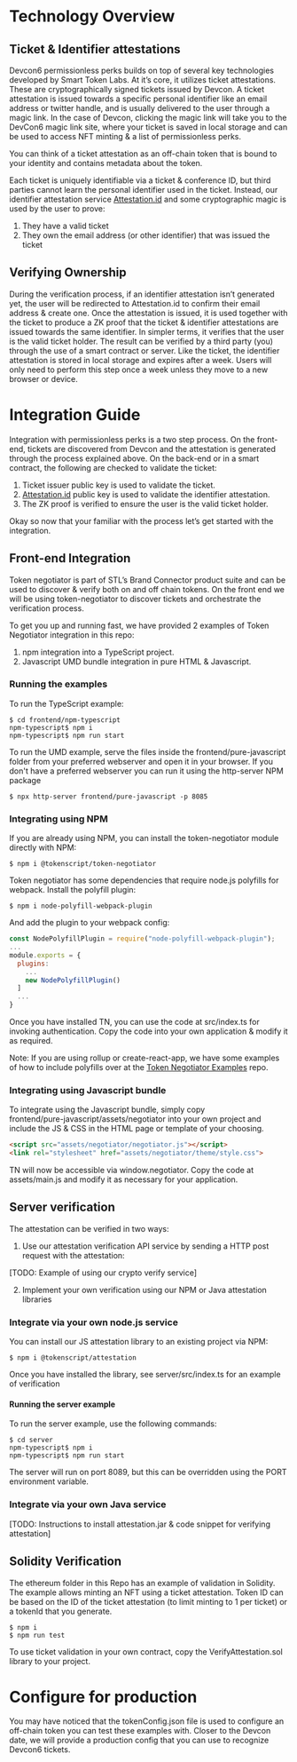 
# Technology Overview

## Ticket & Identifier attestations

Devcon6 permissionless perks builds on top of several key technologies developed by Smart Token Labs. 
At it’s core, it utilizes ticket attestations. These are cryptographically signed tickets issued by Devcon. 
A ticket attestation is issued towards a specific personal identifier like an email address or twitter handle, 
and is usually delivered to the user through a magic link. In the case of Devcon, clicking the magic link will take 
you to the DevCon6 magic link site, where your ticket is saved in local storage and can be used to access 
NFT minting & a list of permissionless perks.

You can think of a ticket attestation as an off-chain token that is bound to your identity and contains metadata 
about the token.

Each ticket is uniquely identifiable via a ticket & conference ID, but third parties cannot learn the personal 
identifier used in the ticket. Instead, our identifier attestation service [Attestation.id](https://attestation.id) 
and some cryptographic magic is used by the user to prove:

1. They have a valid ticket
2. They own the email address (or other identifier) that was issued the ticket


## Verifying Ownership

During the verification process, if an identifier attestation isn’t generated yet, the user will be redirected to 
Attestation.id to confirm their email address & create one. Once the attestation is issued, it is used together with 
the ticket to produce a ZK proof that the ticket & identifier attestations are issued towards the same identifier. 
In simpler terms, it verifies that the user is the valid ticket holder. The result can be verified by a third party (you) 
through the use of a smart contract or server. Like the ticket, the identifier attestation is stored in local storage 
and expires after a week. Users will only need to perform this step once a week unless they move to a new browser or 
device. 


# Integration Guide

Integration with permissionless perks is a two step process. On the front-end, tickets are discovered from Devcon and the attestation is generated through the process explained above. On the back-end or in a smart contract, the following are checked to validate the ticket:

1. Ticket issuer public key is used to validate the ticket.
2. [Attestation.id](http://Attestation.id) public key is used to validate the identifier attestation.
3. The ZK proof is verified to ensure the user is the valid ticket holder.

Okay so now that your familiar with the process let’s get started with the integration.


## Front-end Integration

Token negotiator is part of STL’s Brand Connector product suite and can be used to discover & verify both on and off 
chain tokens. On the front end we will be using token-negotiator to discover tickets and orchestrate the verification 
process.

To get you up and running fast, we have provided 2 examples of Token Negotiator integration in this repo:

1. npm integration into a TypeScript project.
2. Javascript UMD bundle integration in pure HTML & Javascript.

### Running the examples

To run the TypeScript example:
```shell
$ cd frontend/npm-typescript
npm-typescript$ npm i
npm-typescript$ npm run start
```

To run the UMD example, serve the files inside the frontend/pure-javascript folder from your 
preferred webserver and open it in your browser. If you don't have a preferred webserver you 
can run it using the http-server NPM package

```shell
$ npx http-server frontend/pure-javascript -p 8085
```

### Integrating using NPM

If you are already using NPM, you can install the token-negotiator module directly with NPM:
```shell
$ npm i @tokenscript/token-negotiator
```

Token negotiator has some dependencies that require node.js polyfills for webpack.
Install the polyfill plugin:
```shell
$ npm i node-polyfill-webpack-plugin
```
And add the plugin to your webpack config:

```js
const NodePolyfillPlugin = require("node-polyfill-webpack-plugin");
...
module.exports = {
  plugins: 
    ...
    new NodePolyfillPlugin()  
  ]
  ...
}
```

Once you have installed TN, you can use the code at src/index.ts for invoking authentication. 
Copy the code into your own application & modify it as required.

Note: If you are using rollup or create-react-app, we have some examples of how to include polyfills 
over at the [Token Negotiator Examples](https://github.com/TokenScript/token-negotiator-examples) repo.

### Integrating using Javascript bundle

To integrate using the Javascript bundle, simply copy  
frontend/pure-javascript/assets/negotiator into your own project and include the JS & CSS in 
the HTML page or template of your choosing.

```html
<script src="assets/negotiator/negotiator.js"></script>
<link rel="stylesheet" href="assets/negotiator/theme/style.css">
```

TN will now be accessible via window.negotiator. Copy the code at assets/main.js and modify it 
as necessary for your application.

## Server verification

The attestation can be verified in two ways:

1. Use our attestation verification API service by sending a HTTP post request with the attestation:

[TODO: Example of using our crypto verify service]

2. Implement your own verification using our NPM or Java attestation libraries

### Integrate via your own node.js service

You can install our JS attestation library to an existing project via NPM:

```shell
$ npm i @tokenscript/attestation
```

Once you have installed the library, see server/src/index.ts for an example of verification

#### Running the server example

To run the server example, use the following commands:

```shell
$ cd server
npm-typescript$ npm i
npm-typescript$ npm run start
```

The server will run on port 8089, but this can be overridden using the PORT environment variable. 

### Integrate via your own Java service

[TODO: Instructions to install attestation.jar & code snippet for verifying attestation]

## Solidity Verification

The ethereum folder in this Repo has an example of validation in Solidity. The example allows minting an NFT using a ticket attestation.
Token ID can be based on the ID of the ticket attestation (to limit minting to 1 per ticket) or a tokenId that you generate.

```shell
$ npm i
$ npm run test
```

To use ticket validation in your own contract, copy the VerifyAttestation.sol library to your project.

# Configure for production

You may have noticed that the tokenConfig.json file is used to configure an off-chain token you can test these examples with. 
Closer to the Devcon date, we will provide a production config that you can use to recognize Devcon6 tickets.